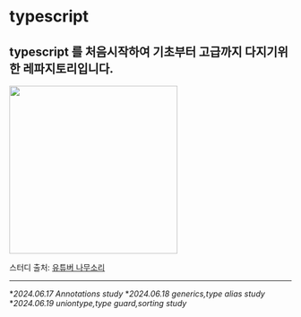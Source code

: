 # typescript
## typescript 를 처음시작하여 기초부터 고급까지 다지기위한 레파지토리입니다. 

<img src="https://github.com/dasom-jo/typescript/assets/159886707/b750e418-07a7-40af-9afd-79d26e1af0a1" width="300" height="300" />

스터디 출처:
[유튜버 나무소리](https://www.youtube.com/watch?v=0UMmCbcZid0&list=PLOSNUO27qFbsI9bAIVitBcq-klZae5GMi,"유튜브강의")
***
*_2024.06.17 Annotations study_
*_2024.06.18 generics,type alias study_
*_2024.06.19 uniontype,type guard,sorting study_

